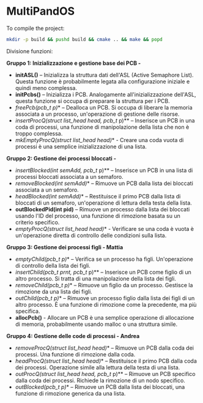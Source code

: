 # MultiPandOS

To compile the project:
```bash
mkdir -p build && pushd build && cmake .. && make && popd
```

Divisione funzioni:

**Gruppo 1: Inizializzazione e gestione base dei PCB -**
- **initASL()** – Inizializza la struttura dati dell'ASL (Active Semaphore List). Questa funzione è probabilmente legata alla configurazione iniziale e quindi meno complessa.
- **initPcbs()** – Inizializza i PCB. Analogamente all'inizializzazione dell'ASL, questa funzione si occupa di preparare la struttura per i PCB.
- **freePcb(pcb_t* p)** – Dealloca un PCB. Si occupa di liberare la memoria associata a un processo, un'operazione di gestione delle risorse.
- **insertProcQ(struct list_head* head, pcb_t* p)** – Inserisce un PCB in una coda di processi, una funzione di manipolazione della lista che non è troppo complessa.
- **mkEmptyProcQ(struct list_head* head)** - Creare una coda vuota di processi è una semplice inizializzazione di una lista.

**Gruppo 2: Gestione dei processi bloccati -**
- **insertBlocked(int* semAdd, pcb_t* p)** – Inserisce un PCB in una lista di processi bloccati associata a un semaforo.
- **removeBlocked(int* semAdd)** – Rimuove un PCB dalla lista dei bloccati associata a un semaforo.
- **headBlocked(int* semAdd)** – Restituisce il primo PCB dalla lista di bloccati di un semaforo, un'operazione di lettura della testa della lista.
- **outBlockedPid(int pid)** – Rimuove un processo dalla lista dei bloccati usando l'ID del processo, una funzione di rimozione basata su un criterio specifico.
- **emptyProcQ(struct list_head* head)** - Verificare se una coda è vuota è un'operazione diretta di controllo delle condizioni sulla lista.

**Gruppo 3: Gestione dei processi figli - Mattia**
- **emptyChild(pcb_t* p)** – Verifica se un processo ha figli. Un'operazione di controllo della lista dei figli.
- **insertChild(pcb_t* prnt, pcb_t* p)** – Inserisce un PCB come figlio di un altro processo. Si tratta di una manipolazione della lista dei figli.
- **removeChild(pcb_t* p)** – Rimuove un figlio da un processo. Gestisce la rimozione da una lista dei figli.
- **outChild(pcb_t* p)** – Rimuove un processo figlio dalla lista dei figli di un altro processo. È una funzione di rimozione come la precedente, ma più specifica.
- **allocPcb()** - Allocare un PCB è una semplice operazione di allocazione di memoria, probabilmente usando malloc o una struttura simile.

**Gruppo 4: Gestione delle code di processi - Andrea**
- **removeProcQ(struct list_head* head)** – Rimuove un PCB dalla coda dei processi. Una funzione di rimozione dalla coda.
- **headProcQ(struct list_head* head)** – Restituisce il primo PCB dalla coda dei processi. Operazione simile alla lettura della testa di una lista.
- **outProcQ(struct list_head* head, pcb_t* p)** – Rimuove un PCB specifico dalla coda dei processi. Richiede la rimozione di un nodo specifico.
- **outBlocked(pcb_t* p)** – Rimuove un PCB dalla lista dei bloccati, una funzione di rimozione generica da una lista.
